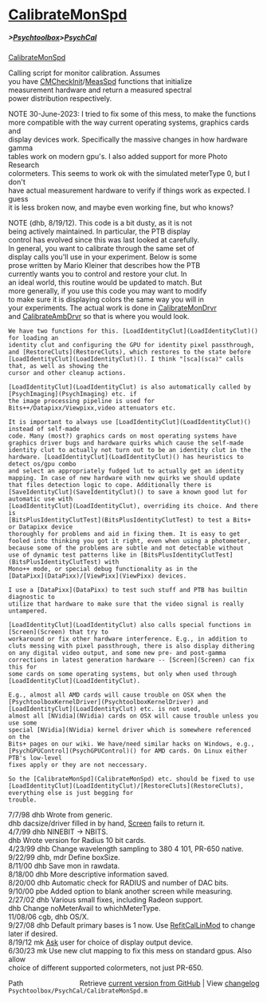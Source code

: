 # [CalibrateMonSpd](CalibrateMonSpd)
##### >[Psychtoolbox](Psychtoolbox)>[PsychCal](PsychCal)

[CalibrateMonSpd](CalibrateMonSpd)  
  
Calling script for monitor calibration.  Assumes  
you have [CMCheckInit](CMCheckInit)/[MeasSpd](MeasSpd) functions that initialize  
measurement hardware and return a measured spectral  
power distribution respectively.  
  
NOTE 30-June-2023: I tried to fix some of this mess, to make the functions  
more compatible with the way current operating systems, graphics cards and  
display devices work. Specifically the massive changes in how hardware gamma  
tables work on modern gpu's. I also added support for more Photo Research  
colormeters. This seems to work ok with the simulated meterType 0, but I don't  
have actual measurement hardware to verify if things work as expected. I guess  
it is less broken now, and maybe even working fine, but who knows?  
  
NOTE (dhb, 8/19/12).  This code is a bit dusty, as it is not  
being actively maintained.  In particular, the PTB display   
control has evolved since this was last looked at carefully.  
In general, you want to calibrate through the same set of   
display calls you'll use in your experiment.  Below is some  
prose written by Mario Kleiner that describes how the PTB  
currently wants you to control and restore your clut.  In  
an ideal world, this routine would be updated to match.  But  
more generally, if you use this code you may want to modify  
to make sure it is displaying colors the same way you will in  
your experiments.  The actual work is done in [CalibrateMonDrvr](CalibrateMonDrvr)  
and [CalibrateAmbDrvr](CalibrateAmbDrvr) so that is where you would look.  
  
    We have two functions for this. [LoadIdentityClut](LoadIdentityClut)() for loading an  
    identity clut and configuring the GPU for identity pixel passthrough,  
    and [RestoreCluts](RestoreCluts), which restores to the state before  
    [LoadIdentityClut](LoadIdentityClut)(). I think "[sca](sca)" calls that, as well as showing the  
    cursor and other cleanup actions.  
  
    [LoadIdentityClut](LoadIdentityClut) is also automatically called by [PsychImaging](PsychImaging) etc. if  
    the image processing pipeline is used for  
    Bits++/Datapixx/Viewpixx,video attenuators etc.  
  
    It is important to always use [LoadIdentityClut](LoadIdentityClut)() instead of self-made  
    code. Many (most?) graphics cards on most operating systems have  
    graphics driver bugs and hardware quirks which cause the self-made  
    identity clut to actually not turn out to be an identity clut in the  
    hardware. [LoadIdentityClut](LoadIdentityClut)() has heuristics to detect os/gpu combo  
    and select an appropriately fudged lut to actually get an identity  
    mapping. In case of new hardware with new quirks we should update  
    that files detection logic to cope. Additionally there is  
    [SaveIdentityClut](SaveIdentityClut)() to save a known good lut for automatic use with  
    [LoadIdentityClut](LoadIdentityClut), overriding its choice. And there is  
    [BitsPlusIdentityClutTest](BitsPlusIdentityClutTest) to test a Bits+ or Datapixx device  
    thoroughly for problems and aid in fixing them. It is easy to get  
    fooled into thinking you got it right, even when using a photometer,  
    because some of the problems are subtle and not detectable without  
    use of dynamic test patterns like in [BitsPlusIdentityClutTest](BitsPlusIdentityClutTest) with  
    Mono++ mode, or special debug functionality as in the  
    [DataPixx](DataPixx)/[ViewPixx](ViewPixx) devices.  
  
    I use a [DataPixx](DataPixx) to test such stuff and PTB has builtin diagnostic to  
    utilize that hardware to make sure that the video signal is really  
    untampered.  
  
    [LoadIdentityClut](LoadIdentityClut) also calls special functions in [Screen](Screen) that try to  
    workaround or fix other hardware interference. E.g., in addition to  
    cluts messing with pixel passthrough, there is also display dithering  
    on any digital video output, and some new pre- and post-gamma  
    corrections in latest generation hardware -- [Screen](Screen) can fix this for  
    some cards on some operating systems, but only when used through  
    [LoadIdentityClut](LoadIdentityClut).  
  
    E.g., almost all AMD cards will cause trouble on OSX when the  
    [PsychtoolboxKernelDriver](PsychtoolboxKernelDriver) and [LoadIdentityClut](LoadIdentityClut) etc. is not used,  
    almost all [NVidia](NVidia) cards on OSX will cause trouble unless you use some  
    special [NVidia](NVidia) kernel driver which is somewhere referenced on the  
    Bits+ pages on our wiki. We have/need similar hacks on Windows, e.g.,  
    [PsychGPUControl](PsychGPUControl)() for AMD cards. On Linux either PTB's low-level  
    fixes apply or they are not neccessary.  
  
    So the [CalibrateMonSpd](CalibrateMonSpd) etc. should be fixed to use  
    [LoadIdentityClut](LoadIdentityClut)/[RestoreCluts](RestoreCluts), everything else is just begging for  
    trouble.  
  
7/7/98  dhb  Wrote from generic.  
        dhb  dacsize/driver filled in by hand, [Screen](Screen) fails to return it.  
4/7/99  dhb  NINEBIT -\> NBITS.  
        dhb  Wrote version for Radius 10 bit cards.  
4/23/99 dhb  Change wavelength sampling to 380 4 101, PR-650 native.  
9/22/99 dhb, mdr  Define boxSize.  
8/11/00 dhb  Save mon in rawdata.  
8/18/00 dhb  More descriptive information saved.  
8/20/00 dhb  Automatic check for RADIUS and number of DAC bits.  
9/10/00 pbe  Added option to blank another screen while measuring.   
2/27/02 dhb  Various small fixes, including Radeon support.  
        dhb  Change noMeterAvail to whichMeterType.  
11/08/06 cgb, dhb  OS/X.  
9/27/08 dhb  Default primary bases is 1 now.  Use [RefitCalLinMod](RefitCalLinMod) to change later if desired.  
8/19/12 mk   [Ask](Ask) user for choice of display output device.  
6/30/23 mk   Use new clut mapping to fix this mess on standard gpus. Also allow  
             choice of different supported colormeters, not just PR-650.  




<div class="code_header" style="text-align:right;">
  <span style="float:left;">Path&nbsp;&nbsp;</span> <span class="counter">Retrieve <a href=
  "https://raw.github.com/Psychtoolbox-3/Psychtoolbox-3/beta/Psychtoolbox/PsychCal/CalibrateMonSpd.m">current version from GitHub</a> | View <a href=
  "https://github.com/Psychtoolbox-3/Psychtoolbox-3/commits/beta/Psychtoolbox/PsychCal/CalibrateMonSpd.m">changelog</a></span>
</div>
<div class="code">
  <code>Psychtoolbox/PsychCal/CalibrateMonSpd.m</code>
</div>

